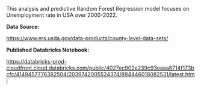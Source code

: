 This analysis and predictive Random Forest Regression model focuses on Unemployment rate in USA over 2000-2022.

**Data Source:**

https://www.ers.usda.gov/data-products/county-level-data-sets/

**Published Databricks Notebook:**

https://databricks-prod-cloudfront.cloud.databricks.com/public/4027ec902e239c93eaaa8714f173bcfc/4149457776382504/2039742005524374/884446018082531/latest.html

